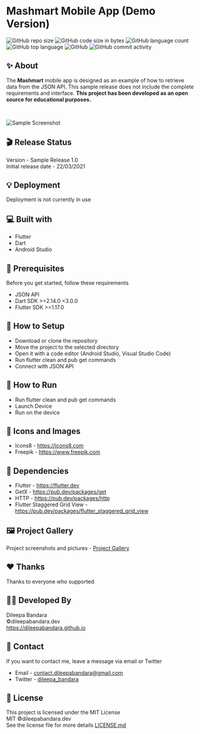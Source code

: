 # Mashmart Mobile App (Demo Version)

![GitHub repo size](https://img.shields.io/github/repo-size/dileepabandara/mashmart_demo?color=red&label=repository%20size)
![GitHub code size in bytes](https://img.shields.io/github/languages/code-size/dileepabandara/mashmart_demo?color=red)
![GitHub language count](https://img.shields.io/github/languages/count/dileepabandara/mashmart_demo)
![GitHub top language](https://img.shields.io/github/languages/top/dileepabandara/mashmart_demo)
![GitHub](https://img.shields.io/github/license/dileepabandara/mashmart_demo?color=yellow)
![GitHub commit activity](https://img.shields.io/github/commit-activity/m/dileepabandara/mashmart_demo?color=brightgreen&label=commits)

## ✨ About

The **Mashmart** mobile app is designed as an example of how to retrieve data from the JSON API. This sample release does not include the complete requirements and interface. **This project has been developed as an open source for educational purposes.**

<br>

![Sample Screenshot](https://dileepabandara.github.io/public-images/projects/mashmart-preview.png)

## 🎬 Release Status

Version - Sample Release 1.0  
Initial release date - 22/03/2021

## 💡 Deployment

Deployment is not currently in use

## 💻 Built with

- Flutter
- Dart
- Android Studio

## 📌 Prerequisites

Before you get started, follow these requirements

- JSON API
- Dart SDK >=2.14.0 <3.0.0
- Flutter SDK >=1.17.0

## 🍃 How to Setup

- Download or clone the repository
- Move the project to the selected directory
- Open it with a code editor (Android Studio, Visual Studio Code)
- Run flutter clean and pub get commands
- Connect with JSON API

## 🚀 How to Run

- Run flutter clean and pub get commands
- Launch Device
- Run on the device

## 📸 Icons and Images

- Icons8 - https://icons8.com
- Freepik - https://www.freepik.com

## 💎 Dependencies

- Flutter - https://flutter.dev
- GetX - https://pub.dev/packages/get
- HTTP - https://pub.dev/packages/http
- Flutter Staggered Grid View - https://pub.dev/packages/flutter_staggered_grid_view

## 🖼️ Project Gallery

Project screenshots and pictures - [Project Gallery](https://dileepabandara.github.io/project-gallery)

## ❤️ Thanks

Thanks to everyone who supported

## 👨‍💻 Developed By

Dileepa Bandara  
©dileepabandara.dev  
https://dileepabandara.github.io

## 💬 Contact

If you want to contact me, leave a message via email or Twitter

- Email - <contact.dileepabandara@gmail.com>
- Twitter - [dileepa_bandara](https://twitter.com/dileepa_bandara)

## 📜 License

This project is licensed under the MIT License  
MIT ©dileepabandara.dev  
See the license file for more details [LICENSE.md](https://github.com/dileepabandara/mashmart_demo/blob/main/LICENSE)
